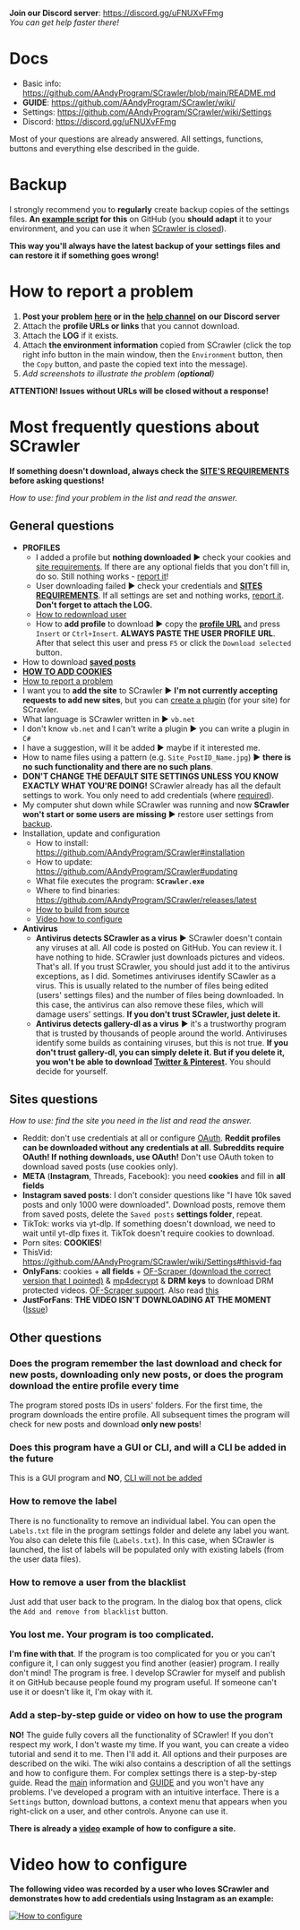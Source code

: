 
**Join our Discord server**: https://discord.gg/uFNUXvFFmg
<br/>*You can get help faster there!*

# Docs
- Basic info: https://github.com/AAndyProgram/SCrawler/blob/main/README.md
- **GUIDE**: https://github.com/AAndyProgram/SCrawler/wiki/
- Settings: https://github.com/AAndyProgram/SCrawler/wiki/Settings
- Discord: https://discord.gg/uFNUXvFFmg

Most of your questions are already answered. All settings, functions, buttons and everything else described in the guide.

# Backup
I strongly recommend you to **regularly** create backup copies of the settings files. **An [example script](https://github.com/AAndyProgram/SCrawler/blob/main/Tools/ArchiveSCrawlerUsersDataFiles.bat) for this** on GitHub (you **should adapt** it to your environment, and you can use it when [SCrawler is closed](https://github.com/AAndyProgram/SCrawler/wiki/Settings#behavior)).

**This way you'll always have the latest backup of your settings files and can restore it if something goes wrong!**

# How to report a problem
1. **Post your problem [here](https://github.com/AAndyProgram/SCrawler/issues) or in the [help channel](https://discord.com/channels/1124032649682493462/1124281838056259614) on our Discord server**
2. Attach the **profile URLs or links** that you cannot download.
3. Attach the **LOG** if it exists.
4. Attach **the environment information** copied from SCrawler (click the top right info button in the main window, then the `Environment` button, then the `Copy` button, and paste the copied text into the message).
5. *Add screenshots to illustrate the problem (**optional**)*

**ATTENTION! Issues without URLs will be closed without a response!**

# Most frequently questions about SCrawler

**If something doesn't download, always check the [SITE'S REQUIREMENTS](https://github.com/AAndyProgram/SCrawler/wiki/Settings#sites-requirements) before asking questions!**

*How to use: find your problem in the list and read the answer.*

## General questions
- **PROFILES**
    - I added a profile but **nothing downloaded** :arrow_forward: check your cookies and [site requirements](https://github.com/AAndyProgram/SCrawler/wiki/Settings#sites-requirements). If there are any optional fields that you don't fill in, do so. Still nothing works - [report it](#how-to-report-a-problem)!
    - User downloading failed :arrow_forward: check your credentials and **[SITES REQUIREMENTS](https://github.com/AAndyProgram/SCrawler/wiki/Settings#sites-requirements)**. If all settings are set and nothing works, [report it](#how-to-report-a-problem). **Don't forget to attach the LOG.**
    - [How to redownload user](https://github.com/AAndyProgram/SCrawler/wiki#redownload-user)
    - How to **add profile** to download :arrow_forward: copy the **[profile URL](https://github.com/AAndyProgram/SCrawler/wiki#add-user)** and press `Insert` or `Ctrl+Insert`. **ALWAYS PASTE THE USER PROFILE URL**. After that select this user and press `F5` or click the `Download selected` button.
- How to download **[saved posts](https://github.com/AAndyProgram/SCrawler/wiki#saved-posts)**
- **[HOW TO ADD COOKIES](https://github.com/AAndyProgram/SCrawler/wiki/Settings#how-to-set-up-cookies)**
- [How to report a problem](#how-to-report-a-problem)
- I want you to **add the site** to SCrawler :arrow_forward: **I'm not currently accepting requests to add new sites**, but you can [create a plugin](https://github.com/AAndyProgram/SCrawler/wiki/Plugins) (for your site) for SCrawler.
- What language is SCrawler written in :arrow_forward: `vb.net`
- I don't know `vb.net` and I can't write a plugin :arrow_forward: you can write a plugin in `C#`
- I have a suggestion, will it be added :arrow_forward: maybe if it interested me.
- How to name files using a pattern (e.g. `Site_PostID_Name.jpg`) :arrow_forward: **there is no such functionality and there are no such plans**.
- **DON'T CHANGE THE DEFAULT SITE SETTINGS UNLESS YOU KNOW EXACTLY WHAT YOU'RE DOING!** SCrawler already has all the default settings to work. You only need to add credentials (where [required](https://github.com/AAndyProgram/SCrawler/wiki/Settings#sites-requirements)).
- My computer shut down while SCrawler was running and now **SCrawler won't start or some users are missing** :arrow_forward: restore user settings from [backup](#backup).
- Installation, update and configuration
    - How to install: https://github.com/AAndyProgram/SCrawler#installation
    - How to update: https://github.com/AAndyProgram/SCrawler#updating
    - What file executes the program: **`SCrawler.exe`**
    - Where to find binaries: https://github.com/AAndyProgram/SCrawler/releases/latest
	- [How to build from source](https://github.com/AAndyProgram/SCrawler/blob/main/CONTRIBUTING.md#how-to-build-from-source)
    - [Video how to configure](#video-how-to-configure)
- **Antivirus**
    - **Antivirus detects SCrawler as a virus** :arrow_forward: SCrawler doesn't contain any viruses at all. All code is posted on GitHub. You can review it. I have nothing to hide. SCrawler just downloads pictures and videos. That's all. If you trust SCrawler, you should just add it to the antivirus exceptions, as I did. Sometimes antiviruses identify SCawler as a virus. This is usually related to the number of files being edited (users' settings files) and the number of files being downloaded. In this case, the antivirus can also remove these files, which will damage users' settings. **If you don't trust SCrawler, just delete it.**
    - **Antivirus detects gallery-dl as a virus** :arrow_forward: it's a trustworthy program that is trusted by thousands of people around the world. Antiviruses identify some builds as containing viruses, but this is not true. **If you don't trust gallery-dl, you can simply delete it. But if you delete it, you won't be able to download [Twitter & Pinterest](https://github.com/AAndyProgram/SCrawler/wiki/Settings#gallery-dl).** You should decide for yourself.

## Sites questions

*How to use: find the site you need in the list and read the answer.*

- Reddit: don't use credentials at all or configure [OAuth](https://github.com/AAndyProgram/SCrawler/wiki/Settings#how-to-get-reddit-credentials). **Reddit profiles can be downloaded without any credentials at all. Subreddits require OAuth! If nothing downloads, use OAuth!** Don't use OAuth token to download saved posts (use cookies only).
- **META** (**Instagram**, Threads, Facebook): you need **cookies** and fill in **all fields**
- **Instagram saved posts**: I don't consider questions like "I have 10k saved posts and only 1000 were downloaded". Download posts, remove them from saved posts, delete the `Saved posts` **settings folder**, repeat.
- TikTok: works via yt-dlp. If something doesn't download, we need to wait until yt-dlp fixes it. TikTok doesn't require cookies to download.
- Porn sites: **COOKIES**!
- ThisVid: https://github.com/AAndyProgram/SCrawler/wiki/Settings#thisvid-faq
- **OnlyFans**: cookies + **all fields** + [OF-Scraper (download the correct version that I pointed)](https://github.com/AAndyProgram/SCrawler/wiki/Settings#of-scraper) & [mp4decrypt](https://www.bento4.com/downloads/) & **DRM keys** to download DRM protected videos. [OF-Scraper support](https://github.com/AAndyProgram/SCrawler/wiki/Settings#of-scraper-support). Also read [this](https://github.com/AAndyProgram/SCrawler/wiki/Settings#onlyfans-faq)
- **JustForFans**: **THE VIDEO ISN'T DOWNLOADING AT THE MOMENT** ([Issue](https://discord.com/channels/1124032649682493462/1205547615199039551/1231349555132366870))

## Other questions

### Does the program remember the last download and check for new posts, downloading only new posts, or does the program download the entire profile every time
The program stored posts IDs in users' folders. For the first time, the program downloads the entire profile. All subsequent times the program will check for new posts and download **only new posts**!

### Does this program have a GUI or CLI, and will a CLI be added in the future
This is a GUI program and **NO**, <u>CLI will not be added</u>

### How to remove the label
There is no functionality to remove an individual label. You can open the `Labels.txt` file in the program settings folder and delete any label you want. You also can delete this file (`Labels.txt`). In this case, when SCrawler is launched, the list of labels will be populated only with existing labels (from the user data files).

### How to remove a user from the blacklist
Just add that user back to the program. In the dialog box that opens, click the `Add and remove from blacklist` button.

### You lost me. Your program is too complicated.
**I'm fine with that**. If the program is too complicated for you or you can't configure it, I can only suggest you find another (easier) program. I really don't mind! The program is free. I develop SCrawler for myself and publish it on GitHub because people found my program useful. If someone can't use it or doesn't like it, I'm okay with it.

### Add a step-by-step guide or video on how to use the program
**NO!** The guide fully covers all the functionality of SCrawler! If you don't respect my work, I don't waste my time. If you want, you can create a video tutorial and send it to me. Then I'll add it. All options and their purposes are described on the wiki. The wiki also contains a description of all the settings and how to configure them. For complex settings there is a step-by-step guide. Read the [main](README.md) information and [GUIDE](https://github.com/AAndyProgram/SCrawler/wiki/) and you won't have any problems. I've developed a program with an intuitive interface. There is a `Settings` button, download buttons, a context menu that appears when you right-click on a user, and other controls. Anyone can use it.

**There is already a [video](#video-how-to-configure) example of how to configure a site.**

# Video how to configure

**The following video was recorded by a user who loves SCrawler and demonstrates how to add credentials using Instagram as an example:**

[![How to configure](https://img.youtube.com/vi/XDn7zG4I700/0.jpg)](https://www.youtube.com/watch?v=XDn7zG4I700)